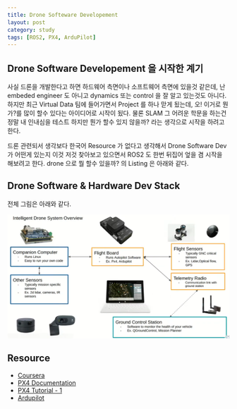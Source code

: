 ```yaml
---
title: Drone Softeware Developement
layout: post
category: study
tags: [ROS2, PX4, ArduPilot]
---
```




## Drone Software Developement 을 시작한 계기
사실 드론을 개발한다고 하면 하드웨어 측면이나 소프트웨어 측면에 있을것 같은데, 난 embeded engineer 도 아니고 dynamics 또는 control 을 잘 알고 있는것도 아니다. 하지만 최근 Virtual Data 팀에 들어가면서 Project 를 하나 맏게 됬는데, 오! 이거로 뭔가?를 많이 할수 있다는 아이디어로 시작이 됬다. 물론 SLAM 그 어려운 학문을 하는건 정말 내 인내심을 테스트 하지만 뭔가 할수 있지 않을까? 라는 생각으로 시작을 하려고 한다. 

드론 관련되서 생각보다 한국어 Resource 가 없다고 생각해서 Drone Software Dev 가 어떤게 있는지 이것 저것 찾아보고 있으면서 ROS2 도 한번 뒤집어 엎을 겸 시작을 해보려고 한다. drone 으로 뭘 할수 있을까? 의 Listing 은 아래와 같다.


## Drone Software & Hardware Dev Stack
전체 그림은 아래와 같다. 

![Drone Software & Hardware Developer](../../../assets/img/photo/1-15-2024/dronedevstack.png)


## Resource
* [Coursera]()
* [PX4 Documentation](https://docs.px4.io/main/en/getting_started/)
* [PX4 Tutorial - 1](https://www.youtube.com/playlist?list=PLy9nLDKxDN683GqAiJ4IVLquYBod_2oA6)
* [Ardupilot]()
